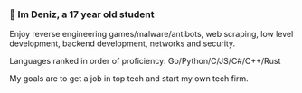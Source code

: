 ### 👋 Im Deniz, a 17 year old student

Enjoy reverse engineering games/malware/antibots, web scraping, low level development, backend development, networks and security.

Languages ranked in order of proficiency: Go/Python/C/JS/C#/C++/Rust

My goals are to get a job in top tech and start my own tech firm.
